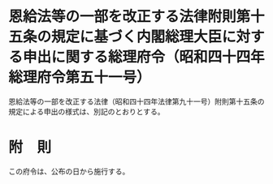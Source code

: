 # 恩給法等の一部を改正する法律附則第十五条の規定に基づく内閣総理大臣に対する申出に関する総理府令（昭和四十四年総理府令第五十一号）
恩給法等の一部を改正する法律（昭和四十四年法律第九十一号）附則第十五条の規定による申出の様式は、別記のとおりとする。
# 附　則
この府令は、公布の日から施行する。
